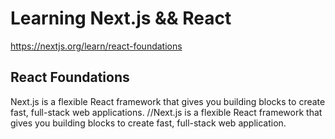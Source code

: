 # Learning Next.js && React
https://nextjs.org/learn/react-foundations

## React Foundations

Next.js is a flexible React framework that gives you building blocks to create fast, full-stack web applications.
//Next.js is a flexible React framework that gives you building blocks to create fast, full-stack web application.

